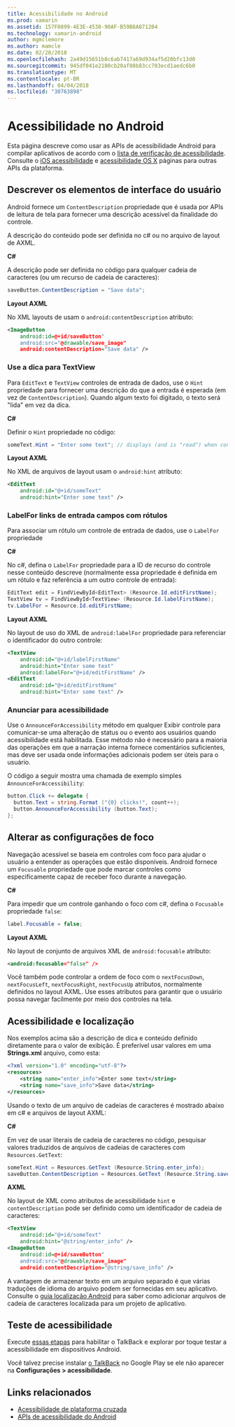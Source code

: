 ```yaml
---
title: Acessibilidade no Android
ms.prod: xamarin
ms.assetid: 157F0899-4E3E-4538-90AF-B59B8A871204
ms.technology: xamarin-android
author: mgmclemore
ms.author: mamcle
ms.date: 02/28/2018
ms.openlocfilehash: 2a49d15651b8c6ab7417a69d934af5d20bfc13d0
ms.sourcegitcommit: 945df041e2180cb20af08b83cc703ecd1aedc6b0
ms.translationtype: MT
ms.contentlocale: pt-BR
ms.lasthandoff: 04/04/2018
ms.locfileid: "30763898"
---
```

# <a name="accessibility-on-android"></a>Acessibilidade no Android

Esta página descreve como usar as APIs de acessibilidade Android para compilar aplicativos de acordo com o [lista de verificação de acessibilidade](~/cross-platform/app-fundamentals/accessibility.md).
Consulte o [iOS acessibilidade](~/ios/app-fundamentals/accessibility.md) e [acessibilidade OS X](~/mac/app-fundamentals/accessibility.md) páginas para outras APIs da plataforma.


## <a name="describing-ui-elements"></a>Descrever os elementos de interface do usuário

Android fornece um `ContentDescription` propriedade que é usada por APIs de leitura de tela para fornecer uma descrição acessível da finalidade do controle.

A descrição do conteúdo pode ser definida no c# ou no arquivo de layout de AXML.

**C#**

A descrição pode ser definida no código para qualquer cadeia de caracteres (ou um recurso de cadeia de caracteres):

```csharp
saveButton.ContentDescription = "Save data";
```

**Layout AXML**

No XML layouts de usam o `android:contentDescription` atributo:

```xml
<ImageButton
    android:id=@+id/saveButton"
    android:src="@drawable/save_image"
    android:contentDescription="Save data" />
```

### <a name="use-hint-for-textview"></a>Use a dica para TextView

Para `EditText` e `TextView` controles de entrada de dados, use o `Hint` propriedade para fornecer uma descrição do que a entrada é esperada (em vez de `ContentDescription`).
Quando algum texto foi digitado, o texto será "lida" em vez da dica.

**C#**

Definir o `Hint` propriedade no código:

```csharp
someText.Hint = "Enter some text"; // displays (and is "read") when control is empty
```

**Layout AXML**

No XML de arquivos de layout usam o `android:hint` atributo:

```xml
<EditText
    android:id="@+id/someText"
    android:hint="Enter some text" />
```


### <a name="labelfor-links-input-fields-with-labels"></a>LabelFor links de entrada campos com rótulos

Para associar um rótulo um controle de entrada de dados, use o `LabelFor` propriedade

**C#**

No c#, defina o `LabelFor` propriedade para a ID de recurso do controle nesse conteúdo descreve (normalmente essa propriedade é definida em um rótulo e faz referência a um outro controle de entrada):

```csharp
EditText edit = FindViewById<EditText> (Resource.Id.editFirstName);
TextView tv = FindViewById<TextView> (Resource.Id.labelFirstName);
tv.LabelFor = Resource.Id.editFirstName;
```

**Layout AXML**

No layout de uso do XML de `android:labelFor` propriedade para referenciar o identificador do outro controle:

```xml
<TextView
    android:id="@+id/labelFirstName"
    android:hint="Enter some text"
    android:labelFor="@+id/editFirstName" />
<EditText
    android:id="@+id/editFirstName"
    android:hint="Enter some text" />
```

### <a name="announce-for-accessibility"></a>Anunciar para acessibilidade

Use o `AnnounceForAccessibility` método em qualquer Exibir controle para comunicar-se uma alteração de status ou o evento aos usuários quando acessibilidade está habilitada. Esse método não é necessário para a maioria das operações em que a narração interna fornece comentários suficientes, mas deve ser usada onde informações adicionais podem ser úteis para o usuário.

O código a seguir mostra uma chamada de exemplo simples `AnnounceForAccessibility`:

```csharp
button.Click += delegate {
  button.Text = string.Format ("{0} clicks!", count++);
  button.AnnounceForAccessibility (button.Text);
};
```

## <a name="changing-focus-settings"></a>Alterar as configurações de foco

Navegação acessível se baseia em controles com foco para ajudar o usuário a entender as operações que estão disponíveis. Android fornece um `Focusable` propriedade que pode marcar controles como especificamente capaz de receber foco durante a navegação.

**C#**

Para impedir que um controle ganhando o foco com c#, defina o `Focusable` propriedade `false`:

```csharp
label.Focusable = false;
```

**Layout AXML**

No layout de conjunto de arquivos XML de `android:focusable` atributo:

```xml
<android:focusable="false" />
```

Você também pode controlar a ordem de foco com o `nextFocusDown`, `nextFocusLeft`, `nextFocusRight`, `nextFocusUp` atributos, normalmente definidos no layout AXML. Use esses atributos para garantir que o usuário possa navegar facilmente por meio dos controles na tela.


## <a name="accessibility-and-localization"></a>Acessibilidade e localização

Nos exemplos acima são a descrição de dica e conteúdo definido diretamente para o valor de exibição. É preferível usar valores em uma **Strings.xml** arquivo, como esta:

```xml
<?xml version="1.0" encoding="utf-8"?>
<resources>
    <string name="enter_info">Enter some text</string>
    <string name="save_info">Save data</string>
</resources>
```

Usando o texto de um arquivo de cadeias de caracteres é mostrado abaixo em c# e arquivos de layout AXML:

**C#**

Em vez de usar literais de cadeia de caracteres no código, pesquisar valores traduzidos de arquivos de cadeias de caracteres com `Resources.GetText`:

```csharp
someText.Hint = Resources.GetText (Resource.String.enter_info);
saveButton.ContentDescription = Resources.GetText (Resource.String.save_info);
```

**AXML**

No layout de XML como atributos de acessibilidade `hint` e `contentDescription` pode ser definido como um identificador de cadeia de caracteres:

```xml
<TextView
    android:id="@+id/someText"
    android:hint="@string/enter_info" />
<ImageButton
    android:id=@+id/saveButton"
    android:src="@drawable/save_image"
    android:contentDescription="@string/save_info" />
```

A vantagem de armazenar texto em um arquivo separado é que várias traduções de idioma do arquivo podem ser fornecidas em seu aplicativo. Consulte o [guia localização Android](~/android/app-fundamentals/localization.md) para saber como adicionar arquivos de cadeia de caracteres localizada para um projeto de aplicativo.


## <a name="testing-accessibility"></a>Teste de acessibilidade

Execute [essas etapas](http://developer.android.com/training/accessibility/testing.html#how-to) para habilitar o TalkBack e explorar por toque testar a acessibilidade em dispositivos Android.

Você talvez precise instalar [o TalkBack](https://play.google.com/store/apps/details?id=com.google.android.marvin.talkback) no Google Play se ele não aparecer na **Configurações > acessibilidade**.


## <a name="related-links"></a>Links relacionados

- [Acessibilidade de plataforma cruzada](~/cross-platform/app-fundamentals/accessibility.md)
- [APIs de acessibilidade do Android](http://developer.android.com/guide/topics/ui/accessibility/index.html)
